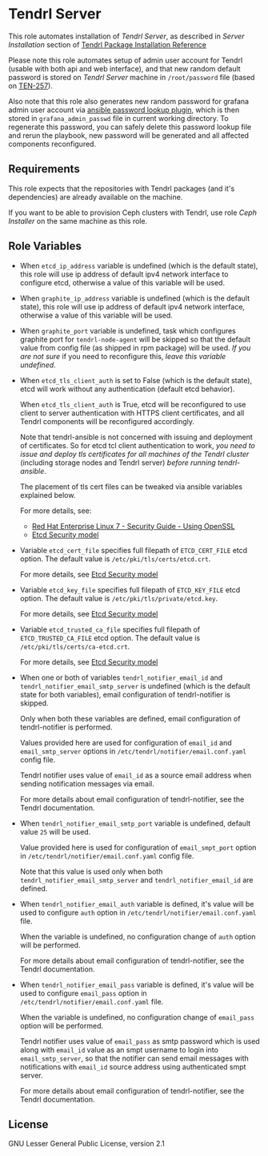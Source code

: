 Tendrl Server
=============

This role automates installation of *Tendrl Server*, as described in *Server
Installation* section of [Tendrl Package Installation
Reference](https://github.com/Tendrl/documentation/wiki/Tendrl-Package-Installation-Reference)

Please note this role automates setup of admin user account for Tendrl (usable
with both api and web interface), and that new random default password is
stored on *Tendrl Server* machine in `/root/password` file (based on
[TEN-257](https://tendrl.atlassian.net/browse/TEN-257)).

Also note that this role
also generates new random password for grafana admin user account
via [ansible password lookup
plugin](https://docs.ansible.com/ansible/latest/playbooks_lookups.html#the-password-lookup),
which is then stored in `grafana_admin_passwd` file in current working
directory. To regenerate this password, you can safely delete this password
lookup file and rerun the playbook, new password will be generated and all
affected components reconfigured.

Requirements
------------

This role expects that the repositories with Tendrl packages (and it's
dependencies) are already available on the machine.

If you want to be able to provision Ceph clusters with Tendrl, use role
*Ceph Installer* on the same machine as this role.

Role Variables
--------------

 *  When `etcd_ip_address` variable is undefined (which is the default state),
    this role will use ip address of default ipv4 network interface to
    configure etcd, otherwise a value of this variable will be used.

 *  When `graphite_ip_address` variable is undefined (which is the default
    state), this role will use ip address of default ipv4 network interface,
    otherwise a value of this variable will be used.

 *  When `graphite_port` variable is undefined, task which configures graphite
    port for `tendrl-node-agent` will be skipped so that the default value from
    config file (as shipped in rpm package) will be used. *If you are not sure*
    if you need to reconfigure this, *leave this variable undefined*.

 *  When `etcd_tls_client_auth` is set to False (which is the default state),
    etcd will work without any authentication (default etcd behavior).

    When `etcd_tls_client_auth` is True, etcd will be reconfigured to use
    client to server authentication with HTTPS client certificates, and all
    Tendrl components will be reconfigured accordingly.

    Note that tendrl-ansible is not concerned with issuing and deployment of
    certificates. So for etcd tcl client authentication to work, *you need to
    issue and deploy tls certificates for all machines of the Tendrl cluster*
    (including storage nodes and Tendrl server) *before running
    tendrl-ansible*.

    The placement of tls cert files can be tweaked via ansible variables
    explained below.

    For more details, see:

    * [Red Hat Enterprise Linux 7 - Security Guide - Using OpenSSL](https://access.redhat.com/documentation/en-us/red_hat_enterprise_linux/7/html/security_guide/sec-using_openssl)
    * [Etcd Security model](https://coreos.com/etcd/docs/latest/op-guide/security.html)

 *  Variable `etcd_cert_file` specifies full filepath of `ETCD_CERT_FILE` etcd
    option. The default value is `/etc/pki/tls/certs/etcd.crt`.

    For more details, see [Etcd Security
    model](https://coreos.com/etcd/docs/latest/op-guide/security.html)

 *  Variable `etcd_key_file` specifies full filepath of `ETCD_KEY_FILE` etcd
    option. The default value is `/etc/pki/tls/private/etcd.key`.

    For more details, see [Etcd Security
    model](https://coreos.com/etcd/docs/latest/op-guide/security.html)

 *  Variable `etcd_trusted_ca_file` specifies full filepath of
    `ETCD_TRUSTED_CA_FILE` etcd option. The default value is
    `/etc/pki/tls/certs/ca-etcd.crt`.

    For more details, see [Etcd Security
    model](https://coreos.com/etcd/docs/latest/op-guide/security.html)

 *  When one or both of variables `tendrl_notifier_email_id` and
    `tendrl_notifier_email_smtp_server` is undefined (which is
    the default state for both variables), email configuration of
    tendrl-notifier is skipped.

    Only when both these variables are defined, email configuration of
    tendrl-notifier is performed.

    Values provided here are used for configuration of `email_id` and
    `email_smtp_server` options in `/etc/tendrl/notifier/email.conf.yaml`
    config file.

    Tendrl notifier uses value of `email_id` as a source email address when
    sending notification messages via email.

    For more details about email configuration of tendrl-notifier, see the
    Tendrl documentation.

 *  When `tendrl_notifier_email_smtp_port` variable is undefined, default value
    `25` will be used.

    Value provided here is used for configuration of `email_smpt_port` option
    in `/etc/tendrl/notifier/email.conf.yaml` config file.

    Note that this value is used only when both
    `tendrl_notifier_email_smtp_server` and `tendrl_notifier_email_id` are
    defined.

 *  When `tendrl_notifier_email_auth` variable is defined, it's value will
    be used to configure `auth` option in
    `/etc/tendrl/notifier/email.conf.yaml` file.

    When the variable is undefined, no configuration change of `auth` option
    will be performed.

    For more details about email configuration of tendrl-notifier, see the
    Tendrl documentation.

 *  When `tendrl_notifier_email_pass` variable is defined, it's value will
    be used to configure `email_pass` option in
    `/etc/tendrl/notifier/email.conf.yaml` file.

    When the variable is undefined, no configuration change of `email_pass`
    option will be performed.

    Tendrl notifier uses value of `email_pass` as smtp password which is
    used along with `email_id` value as an smpt username to login into
    `email_smtp_server`, so that the notifier can send email messages with
    notifications with `email_id` source address using authenticated smpt
    server.

    For more details about email configuration of tendrl-notifier, see the
    Tendrl documentation.

License
-------

GNU Lesser General Public License, version 2.1

